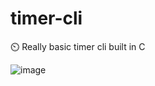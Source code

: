# timer-cli
⏲️ Really basic timer cli built in C

![image](https://github.com/user-attachments/assets/3fc4f3f1-ae39-4a5f-987a-1aba648859fb)
